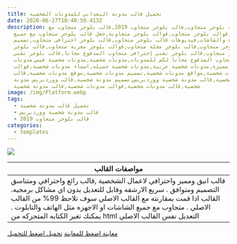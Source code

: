 ```yaml
---
title: تحميل قالب مدونة البعداني للمدونات الشخصية
date: 2020-06-27T10:40:59.413Z
description: قالب بلوجر متجاوب,قالب بلوجر متجاوب 2019,قالب بلوجر متجاوب مع
  السيو,قوالب بلوجر متجاوب,قوالب بلوجر متجاوبة,جعل قالب بلوجر متجاوب مع جميع
  الأجهزة والشاشات,فيديوهات قالب بلوجر متجاوب,قالب بلوجر احترافي متجاوب,تصميم
  قالب بلوجر متجاوب,قالب بلوجر مجلة متجاوب,قوالب بلوجر معربة متجاوب,قالب بلوجر
  احترافي و متجاوب,قالب بلوجر تقني إحترافي متجاوب المدفوع مجانا,قالب بلوجر تقني
  إحترافي متجاوب المدفوع مجانا لكم للمدونات,مدونات شخصية,مدونات شخصية فيس,مدونات
  شخصية مميزة,مدونات شخصية عربية,مدونات شخصية جميلة,اسماء مدونات شخصية,قوالب
  مدونات شخصية,مواقع مدونات شخصية,تصميم مدونات شخصية,موقع مدونات شخصية,قالب
  مدونة شخصية,قالب مدونة شخصية ووردبريس,تصميم مدونة شخصية,قالب ووردبريس مدونة
  شخصية,قالب مدونات شخصية,قوالب مدونات شخصية,قالب مدونة شخصية
image: /img/Platform.webp
tags:
  - تحميل قالب مدونة شخصية
  - قالب مدونة شخصية ووردبريس
  - قالب بلوجر متجاوب 2019
categories:
  - templates
---
```

<!--StartFragment-->

![](https://swarekh.com/assests/uploads/2019/09/Albodany-by-swarekh-com-189x300.gif)



| مواصفات القالب                                                                                                                                                                                                                                                                                                                          |
| --------------------------------------------------------------------------------------------------------------------------------------------------------------------------------------------------------------------------------------------------------------------------------------------------------------------------------------- |
| قالب انيق ومميز واحترافي لاعمال الشخصية ,قالب رائع واحترافي ومتناسق التصميم ومتوافق . سريع الارشفه وقابل للتعديل بدون اي مشاكل برمجيه. القالب ادا قمت بمقارنته مع القالب الاصلي سوف تلاحظ 99% من القالب الاصلي . متجاوب مع جميع الشاشات او الاجهزه مثل الهاتف والتابلوت . يمكنك تغير الكتابه المتحركه من html التعديل نفس القالب الاصلي |

[](https://testammouseadsense.blogspot.com/)

[](https://testammouseadsense.blogspot.com/)

[معاينة اضغط للمعاينة](https://testammouseadsense.blogspot.com/)  [تحميل اضغط للتحميل](https://swarekh.com/assests/uploads/2019/09/Albodany-by-swarekh-com.zip)

<!--EndFragment-->